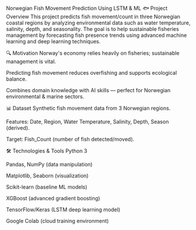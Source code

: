 Norwegian Fish Movement Prediction Using LSTM & ML
🐟 Project Overview
This project predicts fish movement/count in three Norwegian coastal regions by analyzing environmental data such as water temperature, salinity, depth, and seasonality. The goal is to help sustainable fisheries management by forecasting fish presence trends using advanced machine learning and deep learning techniques.

🔍 Motivation
Norway's economy relies heavily on fisheries; sustainable management is vital.

Predicting fish movement reduces overfishing and supports ecological balance.

Combines domain knowledge with AI skills — perfect for Norwegian environmental & marine sectors.

📊 Dataset
Synthetic fish movement data from 3 Norwegian regions.

Features: Date, Region, Water Temperature, Salinity, Depth, Season (derived).

Target: Fish_Count (number of fish detected/moved).

🛠️ Technologies & Tools
Python 3

Pandas, NumPy (data manipulation)

Matplotlib, Seaborn (visualization)

Scikit-learn (baseline ML models)

XGBoost (advanced gradient boosting)

TensorFlow/Keras (LSTM deep learning model)

Google Colab (cloud training environment)
